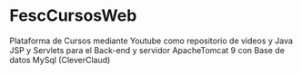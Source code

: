 # FescCursosWeb
  Plataforma de Cursos mediante Youtube como repositorio de videos y Java JSP y Servlets para el Back-end y servidor ApacheTomcat 9 con Base de datos MySql (CleverClaud) 
